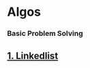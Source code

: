 # Algos
### Basic Problem Solving 

## [1. Linkedlist](https://github.com/priyamsaikia/algos/blob/master/app/lib/src/main/java/saikia/priyam/lib/LinkedList.java)
